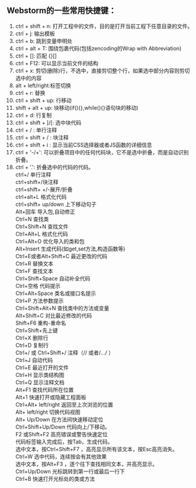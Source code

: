 ## Webstorm的一些常用快捷键：
1. ctrl + shift + n: 打开工程中的文件，目的是打开当前工程下任意目录的文件。
2. ctrl + j: 输出模板
3. ctrl + b: 跳到变量申明处
4. ctrl + alt + T: 围绕包裹代码(包括zencoding的Wrap with Abbreviation)
5. ctrl + []: 匹配 {}[]
6. ctrl + F12: 可以显示当前文件的结构
7. ctrl + x: 剪切(删除)行，不选中，直接剪切整个行，如果选中部分内容则剪切选中的内容
8. alt + left/right:标签切换
9. ctrl + r: 替换
10. ctrl + shift + up: 行移动
11. shift + alt + up: 块移动(if(){},while(){}语句块的移动)
12. ctrl + d: 行复制
13. ctrl + shift + ]/[: 选中块代码
14. ctrl + / : 单行注释
15. ctrl + shift + / : 块注释
16. ctrl + shift + i : 显示当前CSS选择器或者JS函数的详细信息
17. ctrl + '-/+': 可以折叠项目中的任何代码块，它不是选中折叠，而是自动识别折叠。
18. ctrl + '.': 折叠选中的代码的代码。  
ctrl+/ 单行注释  
ctrl+shift+/块注释  
ctrl+shift+ +/-展开/折叠  
ctrl+alt+L 格式化代码  
ctrl+shift+ up/down 上下移动句子  
Alt+回车 导入包,自动修正  
Ctrl+N 查找类  
Ctrl+Shift+N 查找文件  
Ctrl+Alt+L 格式化代码  
Ctrl+Alt+O 优化导入的类和包  
Alt+Insert 生成代码(如get,set方法,构造函数等)  
Ctrl+E或者Alt+Shift+C 最近更改的代码  
Ctrl+R 替换文本  
Ctrl+F 查找文本  
Ctrl+Shift+Space 自动补全代码  
Ctrl+空格 代码提示  
Ctrl+Alt+Space 类名或接口名提示  
Ctrl+P 方法参数提示  
Ctrl+Shift+Alt+N 查找类中的方法或变量  
Alt+Shift+C 对比最近修改的代码  
Shift+F6 重构-重命名  
Ctrl+Shift+先上键  
Ctrl+X 删除行  
Ctrl+D 复制行  
Ctrl+/ 或 Ctrl+Shift+/ 注释（// 或者/*...*/ ）  
Ctrl+J 自动代码  
Ctrl+E 最近打开的文件  
Ctrl+H 显示类结构图  
Ctrl+Q 显示注释文档  
Alt+F1 查找代码所在位置  
Alt+1 快速打开或隐藏工程面板  
Ctrl+Alt+ left/right 返回至上次浏览的位置  
Alt+ left/right 切换代码视图  
Alt+ Up/Down 在方法间快速移动定位  
Ctrl+Shift+Up/Down 代码向上/下移动。  
F2 或Shift+F2 高亮错误或警告快速定位  
代码标签输入完成后，按Tab，生成代码。  
选中文本，按Ctrl+Shift+F7 ，高亮显示所有该文本，按Esc高亮消失。  
Ctrl+W 选中代码，连续按会有其他效果  
选中文本，按Alt+F3 ，逐个往下查找相同文本，并高亮显示。  
Ctrl+Up/Down 光标跳转到第一行或最后一行下   
Ctrl+B 快速打开光标处的类或方法  
